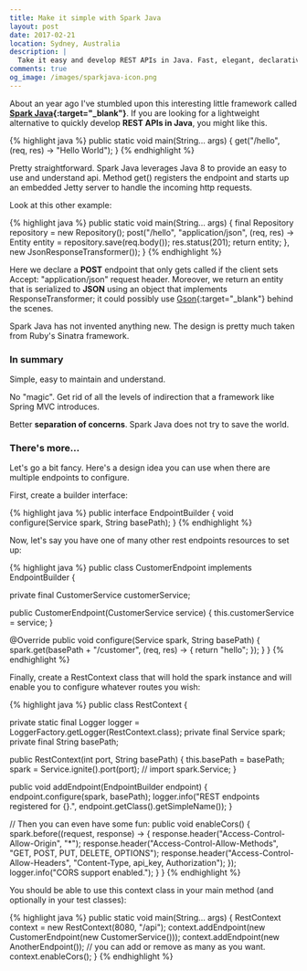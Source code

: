 ```yaml
---
title: Make it simple with Spark Java
layout: post
date: 2017-02-21
location: Sydney, Australia
description: |
  Take it easy and develop REST APIs in Java. Fast, elegant, declarative and functional.
comments: true
og_image: /images/sparkjava-icon.png
---
```


About an year ago I've stumbled upon this interesting little framework called **[Spark Java](http://sparkjava.com/){:target="_blank"}**. If you are looking for a lightweight alternative to quickly develop **REST APIs in Java**, you might like this.

<!--more-->

{% highlight java %}
public static void main(String... args) {
  get("/hello", (req, res) -> "Hello World");
}
{% endhighlight %}

Pretty straightforward. Spark Java leverages Java 8 to provide an easy to use and understand api. Method get() registers the endpoint and starts up an embedded Jetty server to handle the incoming http requests.

Look at this other example:

{% highlight java %}
public static void main(String... args) {
  final Repository repository = new Repository();
  post("/hello", "application/json", (req, res) ->
    Entity entity = repository.save(req.body());
    res.status(201);
    return entity;
  }, new JsonResponseTransformer());
}
{% endhighlight %}

Here we declare a **POST** endpoint that only gets called if the client sets Accept: "application/json" request header. Moreover, we return an entity that is serialized to **JSON** using an object that implements ResponseTransformer; it could possibly use [Gson](https://github.com/google/gson){:target="_blank"} behind the scenes.

Spark Java has not invented anything new. The design is pretty much taken from Ruby's Sinatra framework.

### In summary

Simple, easy to maintain and understand.

No "magic". Get rid of all the levels of indirection that a framework like Spring MVC introduces.

Better **separation of concerns**. Spark Java does not try to save the world.

### There's more...

Let's go a bit fancy. Here's a design idea you can use when there are multiple endpoints to configure.

First, create a builder interface:

{% highlight java %}
public interface EndpointBuilder {
  void configure(Service spark, String basePath);
}
{% endhighlight %}

Now, let's say you have one of many other rest endpoints resources to set up:

{% highlight java %}
public class CustomerEndpoint implements EndpointBuilder {

  private final CustomerService customerService;

  public CustomerEndpoint(CustomerService service) {
    this.customerService = service;
  }

  @Override
  public void configure(Service spark, String basePath) {
    spark.get(basePath + "/customer", (req, res) -> {
      return "hello";
    });
  }
}
{% endhighlight %}

Finally, create a RestContext class that will hold the spark instance and will enable you to configure whatever routes you wish:

{% highlight java %}
public class RestContext {

  private static final Logger logger = LoggerFactory.getLogger(RestContext.class);
  private final Service spark;
  private final String basePath;

  public RestContext(int port, String basePath) {
    this.basePath = basePath;
    spark = Service.ignite().port(port); // import spark.Service;
  }

  public void addEndpoint(EndpointBuilder endpoint) {
    endpoint.configure(spark, basePath);
    logger.info("REST endpoints registered for {}.", endpoint.getClass().getSimpleName());
  }

  // Then you can even have some fun:
  public void enableCors() {
    spark.before((request, response) -> {
      response.header("Access-Control-Allow-Origin", "*");
      response.header("Access-Control-Allow-Methods", "GET, POST, PUT, DELETE, OPTIONS");
      response.header("Access-Control-Allow-Headers", "Content-Type, api_key, Authorization");
    });
    logger.info("CORS support enabled.");
  }
}
{% endhighlight %}

You should be able to use this context class in your main method (and optionally in your test classes):

{% highlight java %}
public static void main(String... args) {
  RestContext context = new RestContext(8080, "/api");
  context.addEndpoint(new CustomerEndpoint(new CustomerService()));
  context.addEndpoint(new AnotherEndpoint()); // you can add or remove as many as you want.
  context.enableCors();
}
{% endhighlight %}

